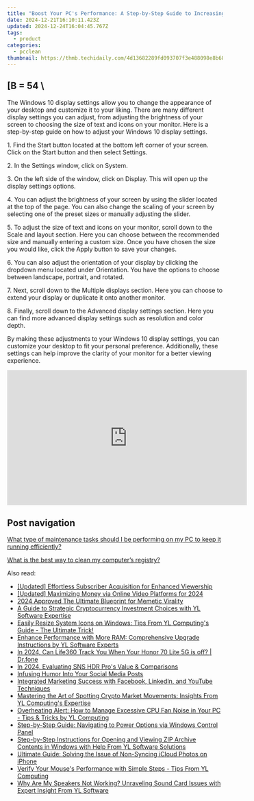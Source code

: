 ```yaml
---
title: "Boost Your PC's Performance: A Step-by-Step Guide to Increasing Windows Memory - Expert Tips by YL Computing"
date: 2024-12-21T16:10:11.423Z
updated: 2024-12-24T16:04:45.767Z
tags:
  - product
categories:
  - pcclean
thumbnail: https://thmb.techidaily.com/4d13682289fd093707f3e488098e8b68b405e6325695bb2b5c751424b8cb1104.jpeg
---
```


## \[B = 54 \

The Windows 10 display settings allow you to change the appearance of your desktop and customize it to your liking. There are many different display settings you can adjust, from adjusting the brightness of your screen to choosing the size of text and icons on your monitor. Here is a step-by-step guide on how to adjust your Windows 10 display settings. 

1\. Find the Start button located at the bottom left corner of your screen. Click on the Start button and then select Settings.

2\. In the Settings window, click on System.

3\. On the left side of the window, click on Display. This will open up the display settings options. 

4\. You can adjust the brightness of your screen by using the slider located at the top of the page. You can also change the scaling of your screen by selecting one of the preset sizes or manually adjusting the slider.

5\. To adjust the size of text and icons on your monitor, scroll down to the Scale and layout section. Here you can choose between the recommended size and manually entering a custom size. Once you have chosen the size you would like, click the Apply button to save your changes.

6\. You can also adjust the orientation of your display by clicking the dropdown menu located under Orientation. You have the options to choose between landscape, portrait, and rotated.

7\. Next, scroll down to the Multiple displays section. Here you can choose to extend your display or duplicate it onto another monitor.

8\. Finally, scroll down to the Advanced display settings section. Here you can find more advanced display settings such as resolution and color depth. 

By making these adjustments to your Windows 10 display settings, you can customize your desktop to fit your personal preference. Additionally, these settings can help improve the clarity of your monitor for a better viewing experience.

<!-- affiliate ads begin -->
<iframe width="560" height="315" src="https://www.youtube.com/embed/H2cXnI9oOvM?si=3nz2sBB124ln-83T" title="YouTube video player" frameborder="0" allow="accelerometer; autoplay; clipboard-write; encrypted-media; gyroscope; picture-in-picture; web-share" referrerpolicy="strict-origin-when-cross-origin" allowfullscreen></iframe>
<!-- affiliate ads end -->

## Post navigation

[What type of maintenance tasks should I be performing on my PC to keep it running efficiently?](https://tools.techidaily.com/pcclean/products/)

[What is the best way to clean my computer’s registry?](https://tools.techidaily.com/pcclean/products/)

<ins class="adsbygoogle"
     style="display:block"
     data-ad-format="autorelaxed"
     data-ad-client="ca-pub-7571918770474297"
     data-ad-slot="1223367746"></ins>

<ins class="adsbygoogle"
     style="display:block"
     data-ad-client="ca-pub-7571918770474297"
     data-ad-slot="8358498916"
     data-ad-format="auto"
     data-full-width-responsive="true"></ins>

<span class="atpl-alsoreadstyle">Also read:</span>
<div><ul>
<li><a href="https://youtube-web.techidaily.com/ed-effortless-subscriber-acquisition-for-enhanced-viewership/"><u>[Updated] Effortless Subscriber Acquisition for Enhanced Viewership</u></a></li>
<li><a href="https://youtube-tips.techidaily.com/ed-maximizing-money-via-online-video-platforms-for-2024/"><u>[Updated] Maximizing Money via Online Video Platforms for 2024</u></a></li>
<li><a href="https://fox-blue.techidaily.com/2024-approved-the-ultimate-blueprint-for-memetic-virality/"><u>2024 Approved The Ultimate Blueprint for Memetic Virality</u></a></li>
<li><a href="https://discover-alternatives.techidaily.com/a-guide-to-strategic-cryptocurrency-investment-choices-with-yl-software-expertise/"><u>A Guide to Strategic Cryptocurrency Investment Choices with YL Software Expertise</u></a></li>
<li><a href="https://discover-alternatives.techidaily.com/easily-resize-system-icons-on-windows-tips-from-yl-computings-guide-the-ultimate-trick/"><u>Easily Resize System Icons on Windows: Tips From YL Computing's Guide - The Ultimate Trick!</u></a></li>
<li><a href="https://solve-marvelous.techidaily.com/enhance-performance-with-more-ram-comprehensive-upgrade-instructions-by-yl-software-experts/"><u>Enhance Performance with More RAM: Comprehensive Upgrade Instructions by YL Software Experts</u></a></li>
<li><a href="https://fake-location.techidaily.com/in-2024-can-life360-track-you-when-your-honor-70-lite-5g-is-off-drfone-by-drfone-virtual-android/"><u>In 2024, Can Life360 Track You When Your Honor 70 Lite 5G is off? | Dr.fone</u></a></li>
<li><a href="https://article-files.techidaily.com/in-2024-evaluating-sns-hdr-pros-value-and-comparisons/"><u>In 2024, Evaluating SNS HDR Pro's Value & Comparisons</u></a></li>
<li><a href="https://vp-tips.techidaily.com/infusing-humor-into-your-social-media-posts/"><u>Infusing Humor Into Your Social Media Posts</u></a></li>
<li><a href="https://data-wizards.techidaily.com/integrated-marketing-success-with-facebook-linkedin-and-youtube-techniques/"><u>Integrated Marketing Success with Facebook, LinkedIn, and YouTube Techniques</u></a></li>
<li><a href="https://discover-alternatives.techidaily.com/mastering-the-art-of-spotting-crypto-market-movements-insights-from-yl-computings-expertise/"><u>Mastering the Art of Spotting Crypto Market Movements: Insights From YL Computing's Expertise</u></a></li>
<li><a href="https://discover-alternatives.techidaily.com/overheating-alert-how-to-manage-excessive-cpu-fan-noise-in-your-pc-tips-and-tricks-by-yl-computing/"><u>Overheating Alert: How to Manage Excessive CPU Fan Noise in Your PC - Tips & Tricks by YL Computing</u></a></li>
<li><a href="https://discover-alternatives.techidaily.com/step-by-step-guide-navigating-to-power-options-via-windows-control-panel/"><u>Step-by-Step Guide: Navigating to Power Options via Windows Control Panel</u></a></li>
<li><a href="https://discover-alternatives.techidaily.com/step-by-step-instructions-for-opening-and-viewing-zip-archive-contents-in-windows-with-help-from-yl-software-solutions/"><u>Step-by-Step Instructions for Opening and Viewing ZIP Archive Contents in Windows with Help From YL Software Solutions</u></a></li>
<li><a href="https://fox-that.techidaily.com/ultimate-guide-solving-the-issue-of-non-syncing-icloud-photos-on-iphone/"><u>Ultimate Guide: Solving the Issue of Non-Syncing iCloud Photos on iPhone</u></a></li>
<li><a href="https://discover-alternatives.techidaily.com/verify-your-mouses-performance-with-simple-steps-tips-from-yl-computing/"><u>Verify Your Mouse's Performance with Simple Steps - Tips From YL Computing</u></a></li>
<li><a href="https://discover-alternatives.techidaily.com/why-are-my-speakers-not-working-unraveling-sound-card-issues-with-expert-insight-from-yl-software/"><u>Why Are My Speakers Not Working? Unraveling Sound Card Issues with Expert Insight From YL Software</u></a></li>
</ul></div>

